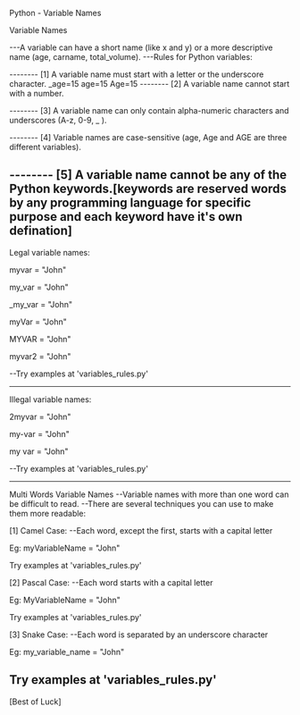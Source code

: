 Python - Variable Names

Variable Names

---A variable can have a short name (like x and y) or a more descriptive name (age, carname, total_volume). 
---Rules for Python variables:

-------- [1] A variable name must start with a letter or the underscore character.
                _age=15
                age=15
                Age=15
-------- [2] A variable name cannot start with a number.

-------- [3] A variable name can only contain alpha-numeric characters and underscores (A-z, 0-9, _ ).

-------- [4] Variable names are case-sensitive (age, Age and AGE are three different variables).

-------- [5] A variable name cannot be any of the Python keywords.[keywords are reserved words by any programming language for specific purpose and each keyword have it's own defination]
---------------------------------------------------------------------------------------------------------------------------------------------------------------------------

Legal variable names:

myvar = "John"

my_var = "John"

_my_var = "John"

myVar = "John"

MYVAR = "John"

myvar2 = "John"

--Try examples at 'variables_rules.py'

------------------------------------------------------------------------------------------------------------------------------------------------------------

Illegal variable names:

2myvar = "John"

my-var = "John"

my var = "John"

--Try examples at 'variables_rules.py'

------------------------------------------------------------------------------------------------------------------------------------------------------------------

Multi Words Variable Names
--Variable names with more than one word can be difficult to read.
--There are several techniques you can use to make them more readable:

[1] Camel Case:
--Each word, except the first, starts with a capital letter

Eg:
myVariableName = "John"

Try examples at 'variables_rules.py'    

            
[2] Pascal Case:
--Each word starts with a capital letter

Eg:
MyVariableName = "John"

Try examples at 'variables_rules.py'

[3] Snake Case:
--Each word is separated by an underscore character

Eg:
my_variable_name = "John"

Try examples at 'variables_rules.py'
------------------------------------------------------------------------------------------------------------------------------------

[Best of Luck]
